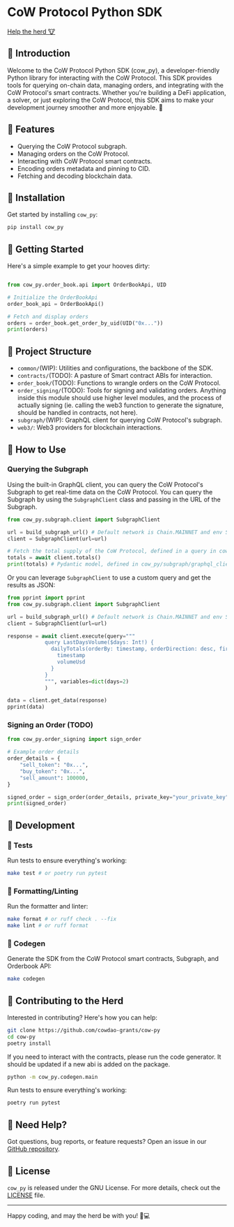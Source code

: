 # CoW Protocol Python SDK

[Help the herd 🐮](https://snapshot.org/#/cowgrants.eth/proposal/0x29bde0a0789a15f2255e11bdff088b4ffdf491729250dbe93b8b0776beb7f999)

## 🐄 Introduction

Welcome to the CoW Protocol Python SDK (cow_py), a developer-friendly Python library for interacting with the CoW Protocol. This SDK provides tools for querying on-chain data, managing orders, and integrating with the CoW Protocol's smart contracts. Whether you're building a DeFi application, a solver, or just exploring the CoW Protocol, this SDK aims to make your development journey smoother and more enjoyable. 🚀

## 🐄 Features

- Querying the CoW Protocol subgraph.
- Managing orders on the CoW Protocol.
- Interacting with CoW Protocol smart contracts.
- Encoding orders metadata and pinning to CID.
- Fetching and decoding blockchain data.

## 🐄 Installation

Get started by installing `cow_py`:

```bash
pip install cow_py
```

## 🐄 Getting Started

Here's a simple example to get your hooves dirty:

```python

from cow_py.order_book.api import OrderBookApi, UID

# Initialize the OrderBookApi
order_book_api = OrderBookApi()

# Fetch and display orders
orders = order_book.get_order_by_uid(UID("0x..."))
print(orders)
```

## 🐄 Project Structure

- `common/`(WIP): Utilities and configurations, the backbone of the SDK.
- `contracts/`(TODO): A pasture of Smart contract ABIs for interaction.
- `order_book/`(TODO): Functions to wrangle orders on the CoW Protocol.
- `order_signing/`(TODO): Tools for signing and validating orders. Anything inside this module should use higher level modules, and the process of actually signing (ie. calling the web3 function to generate the signature, should be handled in contracts, not here).
- `subgraph/`(WIP): GraphQL client for querying CoW Protocol's subgraph.
- `web3/`: Web3 providers for blockchain interactions.

## 🐄 How to Use

### Querying the Subgraph

Using the built-in GraphQL client, you can query the CoW Protocol's Subgraph to get real-time data on the CoW Protocol. You can query the Subgraph by using the `SubgraphClient` class and passing in the URL of the Subgraph.

```python
from cow_py.subgraph.client import SubgraphClient

url = build_subgraph_url() # Default network is Chain.MAINNET and env SubgraphEnvironment.PRODUCTION
client = SubgraphClient(url=url)

# Fetch the total supply of the CoW Protocol, defined in a query in cow_py/subgraph/queries
totals = await client.totals()
print(totals) # Pydantic model, defined in cow_py/subgraph/graphql_client/{query_name}.py
```

Or you can leverage `SubgraphClient` to use a custom query and get the results as JSON:

```python
from pprint import pprint
from cow_py.subgraph.client import SubgraphClient

url = build_subgraph_url() # Default network is Chain.MAINNET and env SubgraphEnvironment.PRODUCTION
client = SubgraphClient(url=url)

response = await client.execute(query="""
            query LastDaysVolume($days: Int!) {
              dailyTotals(orderBy: timestamp, orderDirection: desc, first: $days) {
                timestamp
                volumeUsd
              }
            }
            """, variables=dict(days=2)
            )

data = client.get_data(response)
pprint(data)
```

### Signing an Order (TODO)

```python
from cow_py.order_signing import sign_order

# Example order details
order_details = {
    "sell_token": "0x...",
    "buy_token": "0x...",
    "sell_amount": 100000,
}

signed_order = sign_order(order_details, private_key="your_private_key")
print(signed_order)
```

## 🐄 Development

### 🐄 Tests

Run tests to ensure everything's working:

```bash
make test # or poetry run pytest
```

### 🐄 Formatting/Linting

Run the formatter and linter:

```bash
make format # or ruff check . --fix
make lint # or ruff format
```

### 🐄 Codegen

Generate the SDK from the CoW Protocol smart contracts, Subgraph, and Orderbook API:

```bash
make codegen
```


## 🐄 Contributing to the Herd

Interested in contributing? Here's how you can help:

```bash
git clone https://github.com/cowdao-grants/cow-py
cd cow-py
poetry install
```

If you need to interact with the contracts, please run the code generator. It should be updated if a new abi is added on the package.

```bash
python -m cow_py.codegen.main
```

Run tests to ensure everything's working:

```bash
poetry run pytest
```

## 🐄 Need Help?

Got questions, bug reports, or feature requests? Open an issue in our [GitHub repository](https://github.com/cowdao-grants/cow-py/issues).

## 🐄 License

`cow_py` is released under the GNU License. For more details, check out the [LICENSE](LICENSE) file.

---

Happy coding, and may the herd be with you! 🐄💻
